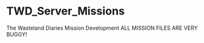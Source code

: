 TWD_Server_Missions
===================

The Wasteland Diaries Mission Development ALL MISSION FILES ARE VERY BUGGY!
